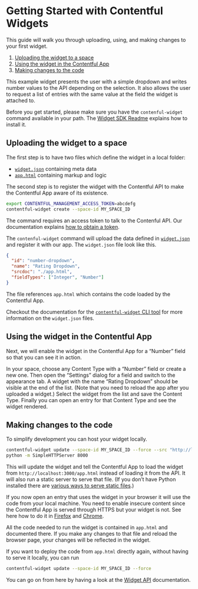 # Getting Started with Contentful Widgets

This guide will walk you through uploading, using, and making changes to
your first widget.

1. [Uploading the widget to a space](#uploading-the-widget-to-a-space)
2. [Using the widget in the Contentful App](#using-the-widget-in-the-contentful-app)
3. [Making changes to the code](#making-changes-to-the-code)

This example widget presents the user with a simple dropdown and writes
number values to the API depending on the selection. It also allows the
user to request a list of entries with the same value at the field the
widget is attached to.

Before you get started, please make sure you have the
`contenful-widget` command available in your path. The
[Widget SDK Readme][readme-getting-started] explains how to install it.

[readme-getting-started]: ../../README.md#getting-started

## Uploading the widget to a space

The first step is to have two files which define the widget in a local folder:
* [`widget.json`](./widget.json) containing meta data
* [`app.html`](./app.html) containing markup and logic

The second step is to register the widget with the Contentful API to
make the Contentful App aware of its existence. 

~~~bash
export CONTENTFUL_MANAGEMENT_ACCESS_TOKEN=abcdefg
contentful-widget create --space-id MY_SPACE_ID
~~~

The command requires an access token to talk to the Contenful API. Our
documentation explains [how to obtain a token][getting-token].

The `contenful-widget` command will upload the data defined in
[`widget.json`](./widget.json) and register it with our app.
The `widget.json` file look like this.

~~~json
{
  "id": "number-dropdown",
  "name": "Rating Dropdown",
  "srcdoc": "./app.html",
  "fieldTypes": ["Integer", "Number"]
}
~~~

The file references `app.html` which contains the code loaded by the
Contentful App.

Checkout the documentation for the [`contentful-widget` CLI
tool][cf-widget-descriptor] for more information on the `widget.json` files.

[cf-widget-descriptor]: https://github.com/contentful/contentful-widget-cli#descriptor-files
[getting-token]: https://www.contentful.com/developers/docs/references/authentication/#getting-an-oauth-token


## Using the widget in the Contentful App

Next, we will enable the widget in the Contentful App for a
“Number” field so that you can see it in action.

In your space, choose any Content Type with a “Number” field or create
a new one. Then open the “Settings” dialog for a field and switch to
the appearance tab. A widget with the name “Rating Dropdown” should be
visible at the end of the list. (Note that you need to reload the app
after you uploaded a widget.) Select the widget from the list and save
the Content Type.  Finally you can open an entry for that Content Type
and see the widget rendered.


## Making changes to the code

To simplify development you can host your widget locally.

~~~bash
contentful-widget update --space-id MY_SPACE_ID --force --src "http://localhost:8000/app.html"
python -m SimpleHTTPServer 8000
~~~

This will update the widget and tell the Contentful App to load the widget from
`http://localhost:3000/app.html` instead of loading it from the API. It will
also run a static server to serve that file. (If you don’t have Python installed
there are [various ways to serve static files][static-one-liners].)


If you now open an entry that uses the widget in your browser it will use the
code from your local machine. You need to enable insecure content since the
Contentful App is served through HTTPS but your widget is not. See here how to
do it in [Firefox][ff-mixed] and [Chrome][chrome-mixed].

All the code needed to run the widget is contained in `app.html` and
documented there. If you make any changes to that file and reload the
browser page, your changes will be reflected in the widget.

If you want to deploy the code from `app.html` directly again, without
having to serve it locally, you can run
~~~bash
contentful-widget update --space-id MY_SPACE_ID --force
~~~

You can go on from here by having a look at the
[Widget API](../../doc/widget-api-frontend.md) documentation.


[static-one-liners]: https://gist.github.com/willurd/5720255
[ff-mixed]: https://support.mozilla.org/en-US/kb/mixed-content-blocking-firefox
[chrome-mixed]: https://support.google.com/chrome/answer/1342714

